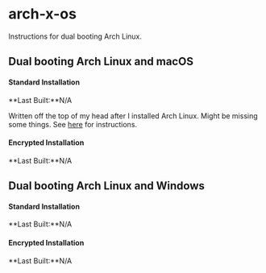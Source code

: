 # arch-x-os
Instructions for dual booting Arch Linux.
## Dual booting Arch Linux and macOS
#### Standard Installation
**Last Built:**N/A

Written off the top of my head after I installed Arch Linux. Might be missing some things. See [here](https://github.com/Kutoru/arch-x-os/blob/master/macOS/installation.standard.md) for instructions.

#### Encrypted Installation
**Last Built:**N/A

## Dual booting Arch Linux and Windows
#### Standard Installation
**Last Built:**N/A

#### Encrypted Installation
**Last Built:**N/A
